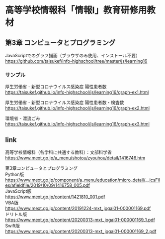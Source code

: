 # 高等学校情報科「情報I」教育研修用教材

## 第3章 コンピュータとプログラミング

JavaScriptでのグラフ描画（ブラウザのみ使用、インストール不要）  
https://github.com/taisukef/info-highschool/tree/master/js/learning16  

### サンプル
厚生労働省 - 新型コロナウイルス感染症 陽性患者数  
https://taisukef.github.io/info-highschool/js/learning16/graph-ex1.html  

厚生労働省 - 新型コロナウイルス感染症 陽性患者数・検査数  
https://taisukef.github.io/info-highschool/js/learning16/graph-ex2.html  

環境省 - 漂流ごみ  
https://taisukef.github.io/info-highschool/js/learning16/graph-ex3.html  

## link
高等学校情報科（各学科に共通する教科）：文部科学省  
https://www.mext.go.jp/a_menu/shotou/zyouhou/detail/1416746.htm  

第3章コンピュータとプログラミング  
Python版  
https://www.mext.go.jp/component/a_menu/education/micro_detail/__icsFiles/afieldfile/2019/10/09/1416758_005.pdf  
JavaScript版  
https://www.mext.go.jp/content/1421810_001.pdf  
VBA版  
https://www.mext.go.jp/content/20191224-mxt_jogai01-000001169.pdf  
ドリトル版  
https://www.mext.go.jp/content/20200313-mxt_jogai01-000001169_1.pdf  
Swift版  
https://www.mext.go.jp/content/20200313-mxt_jogai01-000001169_2.pdf  
